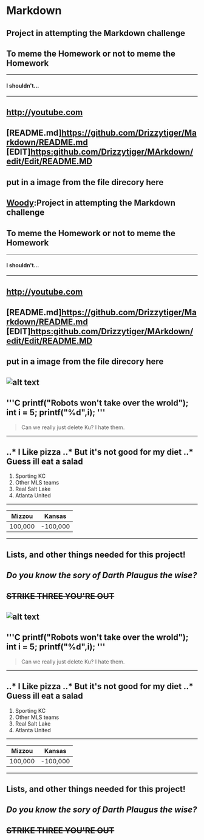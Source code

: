 # Markdown
Project in attempting the Markdown challenge
---
## To meme the Homework or not to meme the Homework
---
#### I shouldn't...
---
<http://youtube.com>
---
[README.md]<https://github.com/Drizzytiger/Markdown/README.md>
[EDIT]<https:github.com/Drizzytiger/MArkdown/edit/Edit/README.MD>
---
put in a image from the file direcory here
---
[Woody]:Project in attempting the Markdown challenge
---
## To meme the Homework or not to meme the Homework
---
#### I shouldn't...
---
<http://youtube.com>
---
[README.md]<https://github.com/Drizzytiger/Markdown/README.md>
[EDIT]<https:github.com/Drizzytiger/MArkdown/edit/Edit/README.MD>
---
put in a image from the file direcory here
---
[Woody]:https://www.charatout/hub/characters/view/Woody.Toy-Story
![alt text][Woody]
---
'''C
printf("Robots won't take over the wrold");
int i = 5;
printf("%d",i);
'''
---
> Can we really just delete Ku? 
> I hate them.
---
..* I Like pizza
..* But it's not good for my diet
..* Guess ill eat a salad
---
1. Sporting KC
2. Other MLS teams
3. Real Salt Lake
4. Atlanta United
---
| Mizzou | Kansas |
|--------|--------|
|100,000 |-100,000|
---
**Lists, and other things needed for this project!**
---
*Do you know the sory of Darth Plaugus the wise?*
---
~~STRIKE THREE YOU'RE OUT~~
---
![alt text][Woody]
---
'''C
printf("Robots won't take over the wrold");
int i = 5;
printf("%d",i);
'''
---
> Can we really just delete Ku? 
> I hate them.
---
..* I Like pizza
..* But it's not good for my diet
..* Guess ill eat a salad
---
1. Sporting KC
2. Other MLS teams
3. Real Salt Lake
4. Atlanta United
---
| Mizzou | Kansas |
|--------|--------|
|100,000 |-100,000|
---
**Lists, and other things needed for this project!**
---
*Do you know the sory of Darth Plaugus the wise?*
---
~~STRIKE THREE YOU'RE OUT~~
---

